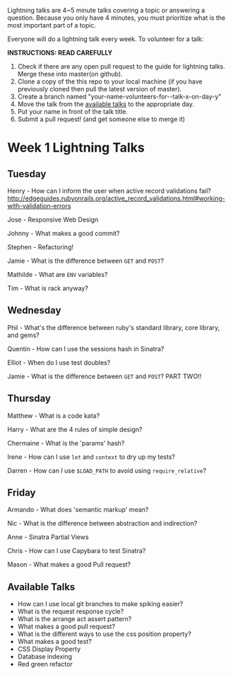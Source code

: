 Lightning talks are 4~5 minute talks covering a topic or answering a question.
Because you only have 4 minutes, you must prioritize what is the most important
part of a topic.

Everyone will do a lightning talk every week. To volunteer for a talk:

**INSTRUCTIONS: READ CAREFULLY**

1. Check if there are any open pull request to the guide for lightning talks.
Merge these into master(on github).
2. Clone a copy of the this repo to your local machine (if you have previously
cloned then pull the latest version of master).
3. Create a branch named "your-name-volunteers-for--talk-x-on-day-y"
4. Move the talk from the [available talks](#available-talks) to the appropriate
   day.
5. Put your name in front of the talk title.
6. Submit a pull request!  (and get someone else to merge it)


# Week 1 Lightning Talks

## Tuesday
 Henry - How can I inform the user when active record validations fail? http://edgeguides.rubyonrails.org/active_record_validations.html#working-with-validation-errors

 Jose - Responsive Web Design

 Johnny - What makes a good commit?

 Stephen - Refactoring!

 Jamie - What is the difference between `GET` and `POST`?

 Mathilde - What are `ENV` variables?

 Tim - What is rack anyway?

## Wednesday


Phil - What's the difference between ruby's standard library, core library, and gems?

Quentin - How can I use the sessions hash in Sinatra?

Elliot - When do I use test doubles?

Jamie - What is the difference between `GET` and `POST`? PART TWO!!


## Thursday
  Matthew - What is a code kata?

  Harry - What are the 4 rules of simple design?

  Chermaine - What is the 'params' hash?

  Irene - How can I use `let` and `context` to dry up my tests?

  Darren - How can I use `$LOAD_PATH` to avoid using `require_relative`?

## Friday

Armando - What does 'semantic markup' mean?

Nic - What is the difference between abstraction and indirection?

Anne - Sinatra Partial Views

Chris - How can I use Capybara to test Sinatra?

Mason - What makes a good Pull request?

## Available Talks

* How can I use local git branches to make spiking easier?
* What is the request response cycle?
* What is the arrange act assert pattern?
* What makes a good pull request?
* What is the different ways to use the css position property?
* What makes a good test?
* CSS Display Property
* Database indexing
* Red green refactor
